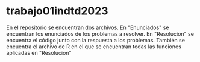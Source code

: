 # trabajo01indtd2023
En el repositorio se encuentran dos archivos. En "Enunciados" se encuentran los enunciados de los problemas a resolver. En "Resolucion" se encuentra el código junto con la respuesta a los problemas.
También se encuentra el archivo de R en el que se encuentran todas las funciones aplicadas en "Resolucion"
